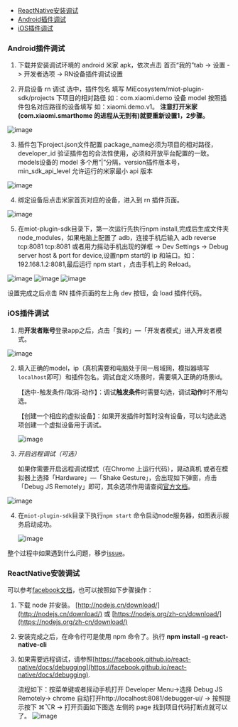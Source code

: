 - [ReactNative安装调试](#ReactNative安装调试)
- [Android插件调试](#android插件调试)
- [iOS插件调试](#ios插件调试)

### Android插件调试

1. 下载并安装调试环境的 android 米家 apk，依次点击 首页“我的”tab -> 设置 -> 开发者选项 -> RN设备插件调试设置

2. 开启设备 rn 调试 选中，插件包名 填写 MiEcosystem/miot-plugin-sdk/projects 下项目的相对路径 如：com.xiaomi.demo
设备 model 按照插件包名对应路径的设备填写 如：xiaomi.demo.v1。
   **注意打开米家(com.xiaomi.smarthome 的进程从无到有)就要重新设置1，2步骤。**

![image](./%E7%A4%BA%E4%BE%8B%E5%9B%BE%E7%89%87/20181009-0.png)

3. 插件包下project.json文件配置 package_name必须为项目的相对路径，developer_id 验证插件包的合法性使用，必须和开放平台配置的一致。models设备的 model 多个用“|”分隔，version插件版本号，min_sdk_api_level 允许运行的米家最小 api 版本

![image](./%E7%A4%BA%E4%BE%8B%E5%9B%BE%E7%89%87/20181009-1.jpg)

4. 绑定设备后点击米家首页对应的设备，进入到 rn 插件页面。

 ![image](./%E7%A4%BA%E4%BE%8B%E5%9B%BE%E7%89%87/20181009-3.png)

5. 在miot-plugin-sdk目录下，第一次运行先执行npm install,完成后生成文件夹node_modules，如果电脑上配置了 adb，连接手机后输入 adb reverse tcp:8081 tcp:8081 或者用力摇动手机出现的弹框 -> Dev Settings -> Debug server host & port for device,设置npm start的 ip 和端口。如：192.168.1.2:8081,最后运行 npm start ，点击手机上的 Reload。

![image](./%E7%A4%BA%E4%BE%8B%E5%9B%BE%E7%89%87/20181009-2.jpg) ![image](./%E7%A4%BA%E4%BE%8B%E5%9B%BE%E7%89%87/20181009-4.png) ![image](./%E7%A4%BA%E4%BE%8B%E5%9B%BE%E7%89%87/20181009-5.jpg)

设置完成之后点击 RN 插件页面的左上角 dev 按钮，会 load 插件代码。



### iOS插件调试

1.  用**开发者账号**登录app之后，点击「我的」—「开发者模式」进入开发者模式。

![image](./示例图片/ios_debug_entry.png)

2. 填入正确的model，ip（真机需要和电脑处于同一局域网，模拟器填写`localhost`即可）和插件包名。调试自定义场景时，需要填入正确的场景id。 

   【选中-触发条件/取消-动作】：调试**触发条件**时需要勾选，调试**动作**时不用勾选。

   【创建一个相应的虚拟设备】：如果开发插件时暂时没有设备，可以勾选此选项创建一个虚拟设备用于调试。

   ![image](./示例图片/ios_debug_setting.png)

3. *开启远程调试（可选）*

   如果你需要开启远程调试模式（在Chrome 上运行代码），晃动真机 或者在模拟器上选择「Hardware」—「Shake Gesture」，会出现如下弹窗，点击「Debug JS Remotely」即可，其余选项作用请查阅[官方文档](https://facebook.github.io/react-native/docs/debugging)。

![image](./示例图片/ios_debug_chrome.png)

4. 在`miot-plugin-sdk`目录下执行`npm start` 命令启动node服务器，如图表示服务启动成功。

   ![image](./示例图片/node_server.jpg)

整个过程中如果遇到什么问题，移步[issue](https://github.com/MiEcosystem/miot-plugin-sdk/issues)。


### ReactNative安装调试
可以参考[facebook文档](https://facebook.github.io/react-native/docs/getting-started.html)，也可以按照如下步骤操作：

1. 下载 node 并安装。 [http://nodejs.cn/download/](http://nodejs.cn/download/) 或 [https://nodejs.org/zh-cn/download/](https://nodejs.org/zh-cn/download/)
2. 安装完成之后，在命令行可是使用 npm 命令了。执行 **npm install -g react-native-cli**
3. 如果需要远程调试，请参照[https://facebook.github.io/react-native/docs/debugging](https://facebook.github.io/react-native/docs/debugging).

    流程如下：按菜单键或者摇动手机打开 Developer Menu->选择 Debug JS Remotely-> chrome 自动打开http://localhost:8081/debugger-ui/ -> 按照提示按下 ⌘⌥R -> 打开页面如下图选 左侧的 page 找到项目代码打断点就可以了。
    ![image](./%E7%A4%BA%E4%BE%8B%E5%9B%BE%E7%89%87/20181019-0.png)
    
    

